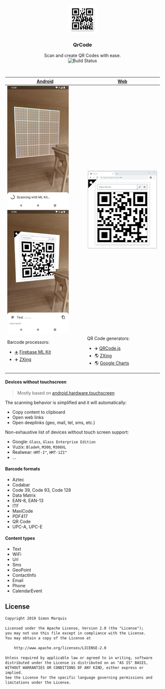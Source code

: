 <div align="center">
  <img src="art/ic_launcher_web.png" alt="" width="96px" height="96px">
</div>
<h3 align="center">QrCode</h3>
<p align="center">
  Scan and create QR Codes with ease.<br>
  <img src="https://travis-ci.com/SimonMarquis/QrCode.svg?branch=master" alt="Build Status">
</p>

<br>

| <a href="https://play.google.com/store/apps/details?id=fr.smarquis.qrcode">Android</a> | <a href="https://simonmarquis.github.io/QrCode/">Web</a> |
|---|---|
| <img src="art/android_scanning.png" width="200px" title="Scanning"> <img src="art/android_scanned.png" width="200px" title="Scanned"> | <img src="art/web.png" width="360px" title="Web"> |
| Barcode processors:<ul><li><a href="https://firebase.google.com/docs/ml-kit/android/read-barcodes#before-you-begin" title="Apart from the initial Firebase ML Kit Barcode Model download">✈️</a> <a href="https://firebase.google.com/docs/ml-kit/read-barcodes">Firebase ML Kit</a></li><li>✈️ <a href="https://github.com/zxing/zxing/">ZXing</a></li></ul> | QR Code generators:<ul><li>✈️ <a href="https://github.com/davidshimjs/qrcodejs">QRCode.js</a></li><li>🌎 <a href="https://zxing.appspot.com/generator/">ZXing</a></li><li>🌎 <a href="https://developers.google.com/chart/infographics/docs/qr_codes">Google Charts</a></li></ul> |

#### Devices without touchscreen

> Mostly based on [android.hardware.touchscreen](https://developer.android.com/reference/android/content/pm/PackageManager.html#hasSystemFeature(java.lang.String))

The scanning behavior is simplified and it will automatically:
- Copy content to clipboard
- Open web links
- Open deeplinks (geo, mail, tel, sms, etc.)

Non-exhaustive list of devices without touch screen support:
- Google: `Glass`, `Glass Enterprise Edition`
- Vuzix: `Blade®`, `M300`, `M300XL`
- Realwear: `HMT-1™`, `HMT-1Z1™`
- …

#### Barcode formats

- Aztec
- Codabar
- Code 39, Code 93, Code 128
- Data Matrix
- EAN-8, EAN-13
- ITF
- MaxiCode
- PDF417
- QR Code
- UPC-A, UPC-E

#### Content types

- Text
- WiFi
- Url
- Sms
- GeoPoint
- ContactInfo
- Email
- Phone
- CalendarEvent

## License

```
Copyright 2019 Simon Marquis

Licensed under the Apache License, Version 2.0 (the "License");
you may not use this file except in compliance with the License.
You may obtain a copy of the License at

    http://www.apache.org/licenses/LICENSE-2.0

Unless required by applicable law or agreed to in writing, software
distributed under the License is distributed on an "AS IS" BASIS,
WITHOUT WARRANTIES OR CONDITIONS OF ANY KIND, either express or implied.
See the License for the specific language governing permissions and
limitations under the License.
```
